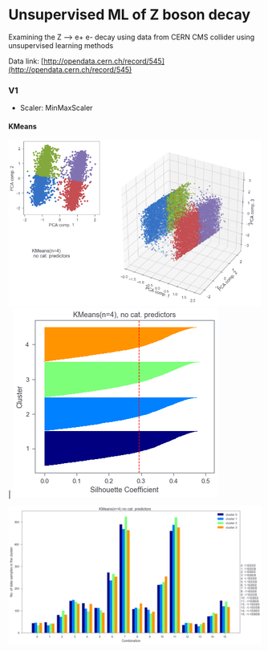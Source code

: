 # Unsupervised ML of Z boson decay

Examining the Z --> e+ e- decay using data from CERN CMS collider using unsupervised learning methods

Data link: [http://opendata.cern.ch/record/545](http://opendata.cern.ch/record/545)


### V1
* Scaler: MinMaxScaler

#### KMeans
![](/images/v1-pca_kmeans_4_no_cat_pred.png) | ![](/images/v1-sil_kmeans_4_no_cat_pred.png)

![](/images/v1-bar_kmeans_4_no_cat_pred.png)


